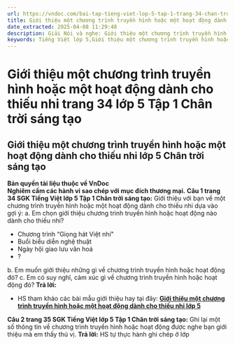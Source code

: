 ```yaml
---
url: https://vndoc.com/bai-tap-tieng-viet-lop-5-tap-1-trang-34-chan-troi-sang-tao-319186
title: Giới thiệu một chương trình truyền hình hoặc một hoạt động dành cho thiếu nhi trang 34 lớp 5 Tập 1 Chân trời sáng tạo - VnDoc.com
date_extracted: 2025-04-08 11:29:48
description: Giải Nói và nghe: Giới thiệu một chương trình truyền hình hoặc một hoạt động dành cho thiếu nhi trang 34 lớp 5 Tập 1 Chân trời sáng tạo gồm các phần hướng dẫn giải chi tiết, đầy đủ nhất chỉ có trên VnDoc. Mời các bạn tham khảo.
keywords: Tiếng Việt lớp 5,Giới thiệu một chương trình truyền hình hoặc một hoạt động dành cho thiếu nhi trang 34 lớp 5 Tập 1 Chân trời sáng tạo,Bài tập Tiếng Việt lớp 5 Tập 1 trang 34 Chân trời sáng tạo,Giới thiệu một chương trình truyền hình hoặc một hoạt động dành cho thiếu nhi lớp 5 Chân trời sáng tạo,Tiếng Việt lớp 5 trang 34 Tập 1 Chân trời sáng tạo,Tiếng Việt lớp 5 Tập 1,sgk Tiếng Việt lớp 5
---
```


# Giới thiệu một chương trình truyền hình hoặc một hoạt động dành cho thiếu nhi trang 34 lớp 5 Tập 1 Chân trời sáng tạo
## **Giới thiệu một chương trình truyền hình hoặc một hoạt động dành cho thiếu nhi lớp 5 Chân trời sáng tạo**
**Bản quyền tài liệu thuộc về VnDoc**  
**Nghiêm cấm các hành vi sao chép với mục đích thương mại.**
**Câu 1 trang 34 SGK Tiếng Việt lớp 5 Tập 1 Chân trời sáng tạo:** Giới thiệu với bạn về một chương trình truyền hình hoặc một hoạt động dành cho thiếu nhi dựa vào gợi ý:
a. Em chọn giới thiệu chương trình truyền hình hoặc hoạt động nào dành cho thiếu nhi?
  * Chương trình “Giọng hát Việt nhí"
  * Buổi biểu diễn nghệ thuật
  * Ngày hội giao lưu văn hoá
  * ?

b. Em muốn giới thiệu những gì về chương trình truyền hình hoặc hoạt động đó?
c. Em có suy nghĩ, cảm xúc gì về chương trình truyền hình hoặc hoạt động đó?
**Trả lời:**
  * HS tham khảo các bài mẫu giới thiệu hay tại đây: [**Giới thiệu một chương trình truyền hình hoặc một hoạt động dành cho thiếu nhi lớp 5**](<https://vndoc.com/gioi-thieu-ve-mot-chuong-trinh-truyen-hinh-hoac-mot-hoat-dong-danh-cho-thieu-nhi-lop-5-328735>)

**Câu 2 trang 35 SGK Tiếng Việt lớp 5 Tập 1 Chân trời sáng tạo:** Ghi lại một số thông tin về chương trình truyền hình hoặc hoạt động được nghe bạn giới thiệu mà em thấy thú vị.
**Trả lời:**
HS tự thực hành ghi chép ở lớp

